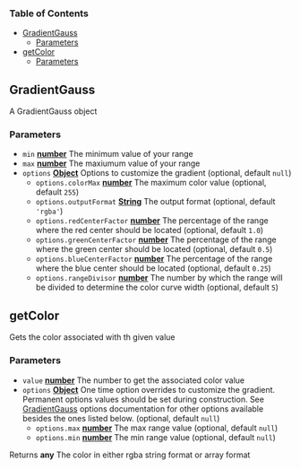 <!-- Generated by documentation.js. Update this documentation by updating the source code. -->

### Table of Contents

-   [GradientGauss][1]
    -   [Parameters][2]
-   [getColor][3]
    -   [Parameters][4]

## GradientGauss

A GradientGauss object

### Parameters

-   `min` **[number][5]** The minimum value of your range
-   `max` **[number][5]** The maxiumum value of your range
-   `options` **[Object][6]** Options to customize the gradient (optional, default `null`)
    -   `options.colorMax` **[number][5]** The maximum color value (optional, default `255`)
    -   `options.outputFormat` **[String][7]** The output format (optional, default `'rgba'`)
    -   `options.redCenterFactor` **[number][5]** The percentage of the range where the red center should be located (optional, default `1.0`)
    -   `options.greenCenterFactor` **[number][5]** The percentage of the range where the green center should be located (optional, default `0.5`)
    -   `options.blueCenterFactor` **[number][5]** The percentage of the range where the blue center should be located (optional, default `0.25`)
    -   `options.rangeDivisor` **[number][5]** The number by which the range will be divided to determine the color curve width (optional, default `5`)

## getColor

Gets the color associated with th given value

### Parameters

-   `value` **[number][5]** The number to get the associated color value
-   `options` **[Object][6]** One time option overrides to customize the gradient. Permanent options values should be set during construction. See [GradientGauss][1] options documentation for other options available besides the ones listed below. (optional, default `null`)
    -   `options.max` **[number][5]** The max range value (optional, default `null`)
    -   `options.min` **[number][5]** The min range value (optional, default `null`)

Returns **any** The color in either rgba string format or array format

[1]: #gradientgauss

[2]: #parameters

[3]: #getcolor

[4]: #parameters-1

[5]: https://developer.mozilla.org/docs/Web/JavaScript/Reference/Global_Objects/Number

[6]: https://developer.mozilla.org/docs/Web/JavaScript/Reference/Global_Objects/Object

[7]: https://developer.mozilla.org/docs/Web/JavaScript/Reference/Global_Objects/String
